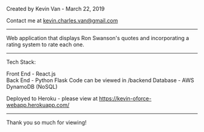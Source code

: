 Created by Kevin Van - March 22, 2019

Contact me at kevin.charles.van@gmail.com

---------------------------------------

Web application that displays Ron Swanson's quotes and incorporating a rating system to rate each one.

---------------------------------------

Tech Stack:

Front End - React.js <br>
Back End - Python Flask
	Code can be viewed in /backend 
Database - AWS DynamoDB (NoSQL)

Deployed to Heroku - please view at https://kevin-oforce-webapp.herokuapp.com/

-------------------------------------

Thank you so much for viewing!

